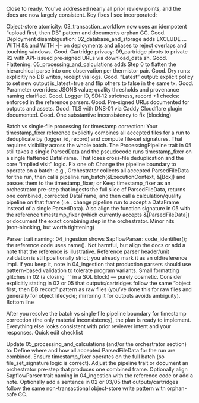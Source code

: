 Close to ready. You’ve addressed nearly all prior review points, and the docs are now largely consistent. Key fixes I see incorporated:

Object-store atomicity: 03_transaction_workflow now uses an idempotent “upload first, then DB” pattern and documents orphan GC. Good.
Deployment disambiguation: 02_database_and_storage adds EXCLUDE … WITH && and WITH -|- on deployments and aliases to reject overlaps and touching windows. Good.
Cartridge privacy: 09_cartridge pivots to private R2 with API-issued pre‑signed URLs via download_data.sh. Good.
Flattening: 05_processing_and_calculations adds Step 0 to flatten the hierarchical parse into one observation per thermistor pair. Good.
Dry runs: explicitly no DB writes, receipt via logs. Good.
“Latest” output: explicit policy to set new output is_latest=true and flip others to false in the same tx. Good.
Parameter overrides: JSONB value; quality thresholds and provenance naming clarified. Good.
Logger ID, SDI‑12 strictness, record +1 checks: enforced in the reference parsers. Good.
Pre‑signed URLs documented for outputs and assets. Good.
TLS with DNS‑01 via Caddy Cloudflare plugin documented. Good.
One substantive inconsistency to fix (blocking)

Batch vs single‑file processing for timestamp correction:
Your timestamp_fixer reference explicitly combines all accepted files for a run to deduplicate by (logger_id, record) and compute file‑set signatures. That requires visibility across the whole batch.
The ProcessingPipeline trait in 05 still takes a single ParsedData and the pseudocode runs timestamp_fixer on a single flattened DataFrame. That loses cross‑file deduplication and the core “implied visit” logic.
Fix one of:
Change the pipeline boundary to operate on a batch: e.g., Orchestrator collects all accepted ParsedFileData for the run, then calls pipeline.run_batch(&ExecutionContext, &[Box<dyn ParsedData>]) and passes them to the timestamp_fixer; or
Keep timestamp_fixer as an orchestrator pre-step that ingests the full slice of ParsedFileData, returns one combined, corrected DataFrame, and then call a calculation/quality pipeline on that frame (i.e., change pipeline.run to accept a DataFrame instead of a single ParsedData).
Also align the function signature in 05 with the reference timestamp_fixer (which currently accepts &[ParsedFileData]) or document the exact combining step in the orchestrator.
Minor nits (non‑blocking, but worth tightening)

Parser trait naming: 04_ingestion shows SapflowParser::code_identifier(); the reference code uses name(). Not harmful, but align the docs or add a note that the reference is illustrative.
Reference parser header/unit validation is still positionally strict; you already mark it as an old/reference impl. If you keep it, note in 04_ingestion that production parsers should use pattern-based validation to tolerate program variants.
Small formatting glitches in 02 (a closing ``` in a SQL block) — purely cosmetic.
Consider explicitly stating in 02 or 05 that outputs/cartridges follow the same “object first, then DB record” pattern as raw files (you’ve done this for raw files and generally for object lifecycle; mirroring it for outputs avoids ambiguity).
Bottom line

After you resolve the batch vs single‑file pipeline boundary for timestamp correction (the only material inconsistency), the plan is ready to implement.
Everything else looks consistent with prior reviewer intent and your responses.
Quick edit checklist

Update 05_processing_and_calculations (and/or the orchestrator section) to:
Define where and how all accepted ParsedFileData for the run are combined.
Ensure timestamp_fixer operates on the full batch (so file_set_signature logic is correct).
Adjust the pipeline trait or document an orchestrator pre-step that produces one combined frame.
Optionally align SapflowParser trait naming in 04_ingestion with the reference code or add a note.
Optionally add a sentence in 02 or 03/05 that outputs/cartridges follow the same non-transactional object-store write pattern with orphan-safe GC.
